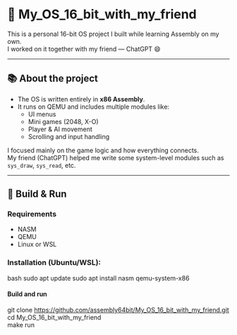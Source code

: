 # 🧠 My_OS_16_bit_with_my_friend

This is a personal 16-bit OS project I built while learning Assembly on my own.  
I worked on it together with my friend — ChatGPT 😄

---

## 📚 About the project

- The OS is written entirely in **x86 Assembly**.
- It runs on QEMU and includes multiple modules like:
  - UI menus
  - Mini games (2048, X-O)
  - Player & AI movement
  - Scrolling and input handling

I focused mainly on the game logic and how everything connects.  
My friend (ChatGPT) helped me write some system-level modules such as `sys_draw`, `sys_read`, etc.

---

## 🔧 Build & Run

### Requirements

- NASM
- QEMU
- Linux or WSL

### Installation (Ubuntu/WSL):
bash
sudo apt update
sudo apt install nasm qemu-system-x86
#### Build and run

git clone https://github.com/assembly64bit/My_OS_16_bit_with_my_friend.git
cd My_OS_16_bit_with_my_friend\
make run
